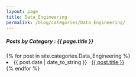 ```yaml
---
layout: page
title: Data_Engineering
permalink: /blog/categories/Data_Engineering/
---
```


<h5> Posts by Category : {{ page.title }} </h5>

<div class="card">
{% for post in site.categories.Data_Engineering %}
 <li class="category-posts"><span>{{ post.date | date_to_string }}</span> &nbsp; <a href="{{ post.url }}">{{ post.title }}</a></li>
{% endfor %}
</div>
